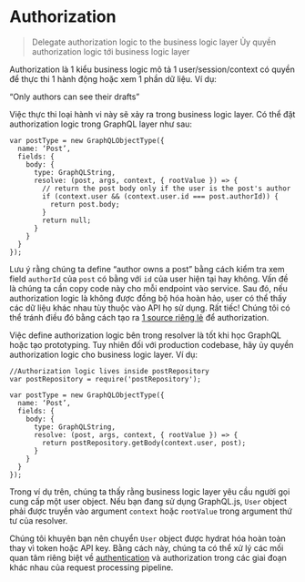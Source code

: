 # Authorization

> Delegate authorization logic to the business logic layer
> Ủy quyền authorization logic tới business logic layer

Authorization là 1 kiểu business logic mô tả 1 user/session/context có quyền để thực thi 1 hành động hoặc xem 1 phần dữ liệu. Ví dụ:

“Only authors can see their drafts”

Việc thực thi loại hành vi này sẽ xảy ra trong business logic layer. Có thể đặt authorization logic trong GraphQL layer như sau:

```
var postType = new GraphQLObjectType({
  name: ‘Post’,
  fields: {
    body: {
      type: GraphQLString,
      resolve: (post, args, context, { rootValue }) => {
        // return the post body only if the user is the post's author
        if (context.user && (context.user.id === post.authorId)) {
          return post.body;
        }
        return null;
      }
    }
  }
});
```

Lưu ý rằng chúng ta define “author owns a post” bằng cách kiểm tra xem field `authorId` của `post` có bằng với `id` của user hiện tại hay không. Vấn đề là chúng ta cần copy code này cho mỗi endpoint vào service. Sau đó, nếu authorization logic là không được đồng bộ hóa hoàn hảo, user có thể thấy các dữ liệu khác nhau tùy thuộc vào API họ sử dụng. Rất tiếc! Chúng tôi có thể tránh điều đó bằng cách tạo ra [1 source riêng lẻ](https://graphql.org/learn/thinking-in-graphs/#business-logic-layer) để authorization.

Việc define authorization logic bên trong resolver là tốt khi học GraphQL hoặc tạo prototyping. Tuy nhiên đối với production codebase, hãy ủy quyền authorization logic cho business logic layer. Ví dụ:

```
//Authorization logic lives inside postRepository
var postRepository = require('postRepository');
 
var postType = new GraphQLObjectType({
  name: ‘Post’,
  fields: {
    body: {
      type: GraphQLString,
      resolve: (post, args, context, { rootValue }) => {
        return postRepository.getBody(context.user, post);
      }
    }
  }
});
```

Trong ví dụ trên, chúng ta thấy rằng business logic layer yêu cầu người gọi cung cấp một user object. Nếu bạn đang sử dụng GraphQL.js, `User` object phải được truyền vào argument `context` hoặc `rootValue` trong argument thứ tư của resolver.

Chúng tôi khuyên bạn nên chuyển `User` object được hydrat hóa hoàn toàn thay vì token hoặc API key. Bằng cách này, chúng ta có thể xử lý các mối quan tâm riêng biệt về [authentication](https://graphql.org/graphql-js/authentication-and-express-middleware/) và authorization trong các giai đoạn khác nhau của request processing pipeline.